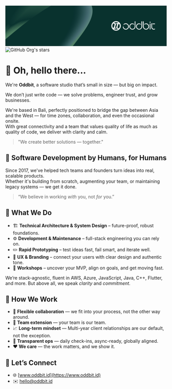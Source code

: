 ![Banner](./banner.jpg)
![GitHub Org's stars](https://img.shields.io/github/stars/oddbit?style=social)

# 👋 Oh, hello there...

We're **Oddbit**, a software studio that’s small in size — but big on impact.  

We don’t just write code — we solve problems, engineer trust, and grow businesses.

We're based in Bali, perfectly positioned to bridge the gap between Asia and the West — for time zones, collaboration, and even the occasional onsite.  
With great connectivity and a team that values quality of life as much as quality of code, we deliver with clarity and calm.

> "We create better solutions — together."

## 🧠 Software Development by Humans, for Humans

Since 2017, we've helped tech teams and founders turn ideas into real, scalable products.  
Whether it's building from scratch, augmenting your team, or maintaining legacy systems — we get it done.

> “We believe in working *with* you, not *for* you.”

## 🚀 What We Do

- 🏗 **Technical Architecture & System Design** – future-proof, robust foundations.
- ⚙️ **Development & Maintenance** – full-stack engineering you can rely on.
- ✏️ **Rapid Prototyping** – test ideas fast, fail smart, and iterate well.
- 🎨 **UX & Branding** – connect your users with clear design and authentic tone.
- 🧭 **Workshops** – uncover your MVP, align on goals, and get moving fast.

We’re stack-agnostic, fluent in AWS, Azure, JavaScript, Java, C++, Flutter, and more. But above all, we speak *clarity* and *commitment*.

## 🤝 How We Work

- 🔄 **Flexible collaboration** — we fit into your process, not the other way around.
- 🤝 **Team extension** — your team is our team.
- 📈 **Long-term mindset** — Multi-year client relationships are our default, not the exception.
- 🧭 **Transparent ops** — daily check-ins, async-ready, globally aligned.
- ❤️ **We care** — the work matters, and we show it.

## 🔗 Let’s Connect

- 🌐 [www.oddbit.id](https://www.oddbit.id)
- ✉️ hello@oddbit.id

